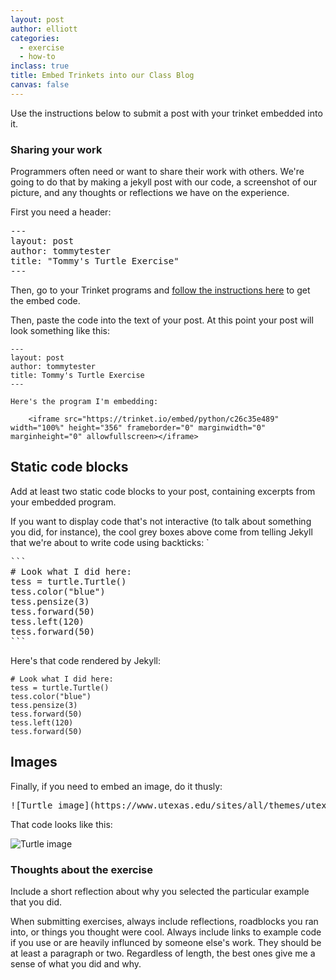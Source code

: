 ```yaml
---
layout: post
author: elliott
categories:
  - exercise
  - how-to
inclass: true
title: Embed Trinkets into our Class Blog
canvas: false
---
```


Use the instructions below to submit a post with your trinket embedded into it.

### Sharing your work

Programmers often need or want to share their work with others.  We're going to do that by making a
jekyll post with our code, a screenshot of our picture, and any thoughts or reflections we have on
the experience.

First you need a header:

<pre>
---
layout: post
author: tommytester
title: "Tommy's Turtle Exercise"
---
</pre>

Then, go to your Trinket programs and [follow the instructions here](https://docs.trinket.io/getting-started#/2-sharing-trinkets/embed-a-trinket)
to get the embed code.

Then, paste the code into the text of your post.  At this point your post will look something like this:


```
---
layout: post
author: tommytester
title: Tommy's Turtle Exercise
---

Here's the program I'm embedding:

    <iframe src="https://trinket.io/embed/python/c26c35e489" width="100%" height="356" frameborder="0" marginwidth="0" marginheight="0" allowfullscreen></iframe>
```

## Static code blocks

Add at least two static code blocks to your post, containing excerpts from your embedded program.

If you want to display code that's not interactive (to talk about something you did, for instance), the cool grey boxes above come from telling Jekyll that we're about to write code using backticks: `

<pre>
```
# Look what I did here:
tess = turtle.Turtle()
tess.color("blue")
tess.pensize(3)
tess.forward(50)
tess.left(120)
tess.forward(50)
```
</pre>

Here's that code rendered by Jekyll:

```
# Look what I did here:
tess = turtle.Turtle()
tess.color("blue")
tess.pensize(3)
tess.forward(50)
tess.left(120)
tess.forward(50)
```


## Images

Finally, if you need to embed an image, do it thusly:

<pre>
![Turtle image](https://www.utexas.edu/sites/all/themes/utexas/img/general/logo.svg)
</pre>

That code looks like this:

![Turtle image](https://www.utexas.edu/sites/all/themes/utexas/img/general/logo.svg)


### Thoughts about the exercise

Include a short reflection about why you selected the particular example that you did.

When submitting exercises, always include reflections, roadblocks you ran into, or
things you thought were cool. Always include links to example code if you use or are heavily influnced
by someone else's work. They should be at least a paragraph or two. Regardless of length, the best ones give me a sense of what you did
and why.
